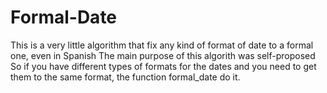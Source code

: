 # Formal-Date
This is a very little algorithm that fix any kind of format of date to a formal one, even in Spanish
The main purpose of this algorith was self-proposed
So if you have different types of formats for the dates and you need to get them to the same format, the function formal_date do it.
